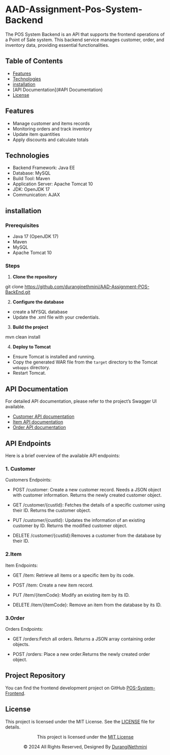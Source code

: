 # AAD-Assignment-Pos-System-Backend

The POS System Backend is an API that supports the frontend operations of a Point of Sale system. This backend service manages customer, order, and inventory data, providing essential functionalities.

## Table of Contents

- [Features](#Features)
- [Technologies](#Technologies)
- [installation](#installation)
- [API Documentation](#API Documentation)
- [License](#license)


## Features
- Manage customer and items records
- Monitoring orders and track inventory
- Update item quantities
- Apply discounts and calculate totals

##  Technologies
 - Backend Framework: Java EE
 - Database: MySQL
 - Build Tool: Maven
 - Application Server: Apache Tomcat 10
 - JDK: OpenJDK 17
 - Communication: AJAX

## installation
 
### Prerequisites

- Java 17 (OpenJDK 17)
- Maven
- MySQL
- Apache Tomcat 10

### Steps

1. **Clone the repository**

git clone https://github.com/duranginethmini/AAD-Assignment-POS-BackEnd.git


2. **Configure the database**

- create a MYSQL database
- Update the .xml file with your credentials.

3. **Build the project**

mvn clean install

4. **Deploy to Tomcat**

- Ensure Tomcat is installed and running.
- Copy the generated WAR file from the `target` directory to the Tomcat `webapps` directory.
- Restart Tomcat.

## API Documentation

For detailed API documentation, please refer to the project’s Swagger UI available.
- [Customer API documentation](https://documenter.getpostman.com/view/35948713/2sA3s1psjK)
- [Item API documentation](https://documenter.getpostman.com/view/35948713/2sA3s1psok)
- [Order API documentation](https://documenter.getpostman.com/view/35948713/2sA3s3FqDj)


## API Endpoints

Here is a brief overview of the available API endpoints:

### 1. Customer

Customers Endpoints:

- POST /customer: Create a new customer record. Needs a JSON object with customer information. Returns the newly created customer object.

- GET /customer/{custId}: Fetches the details of a specific customer using their ID. Returns the customer object.

- PUT /customer/{custId}: Updates the information of an existing customer by ID.  Returns the modified customer object.

- DELETE /customer/{custId}:Removes a customer from the database by their ID.

### 2.Item
Item Endpoints:

- GET /item:
  Retrieve all items or a specific item by its code.

- POST /item:
  Create a new item record.

- PUT /item/{itemCode}:
  Modify an existing item by its ID.

- DELETE /item/{itemCode}:
  Remove an item from the database by its ID.

### 3.Order
Orders Endpoints:

- GET /orders:Fetch all orders. Returns a JSON array containing order objects.

- POST /orders: Place a new order.Returns the newly created order object.

## Project Repository

You can find the frontend development project on GitHub [POS-System-Frontend](https://github.com/duranginethmini/AAD-Assignment-Pos-System-Frontend.git).


## License
This project is licensed under the MIT License. See the [LICENSE](LICENSE) file for details.


<div align="center">
    <p>This project is licensed under the <a href="LICENSE">MIT License</a></p>
    <p>© 2024 All Rights Reserved, Designed By <a href="https://github.com/duranginethmini">DurangiNethmini</a></p>
</div>


